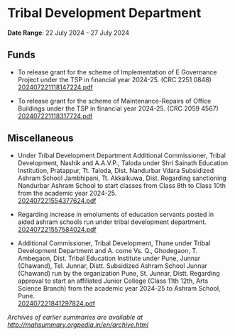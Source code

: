 # Tribal Development Department

**Date Range**: 22 July 2024 - 27 July 2024


## Funds
- To release grant for the scheme of  Implementation of E Governance Project under the TSP in financial year 2024-25. (CRC 2251 0848)\
  [202407221118147224.pdf](https://gr.maharashtra.gov.in/Site/Upload/Government%20Resolutions/English/202407221118147224.pdf)

- To release grant for the scheme of  Maintenance-Repairs of Office Buildings under the TSP in financial year 2024-25. (CRC 2059 4567)\
  [202407221118317724.pdf](https://gr.maharashtra.gov.in/Site/Upload/Government%20Resolutions/English/202407221118317724.pdf)

## Miscellaneous
- Under Tribal Development Department Additional Commissioner, Tribal Development, Nashik and A.A.V.P., Taloda under Shri Sainath Education Institution, Pratappur, Tt. Taloda, Dist. Nandurbar Vdara Subsidized Ashram School Jambhipani, Tt. Akkalkuwa, Dist. Regarding sanctioning Nandurbar Ashram School to start classes from Class 8th to Class 10th from the academic year 2024-25.\
  [202407221554377624.pdf](https://gr.maharashtra.gov.in/Site/Upload/Government%20Resolutions/English/202407221554377624.pdf)

- Regarding increase in emoluments of education servants posted in aided ashram schools run under tribal development department.\
  [202407221557584024.pdf](https://gr.maharashtra.gov.in/Site/Upload/Government%20Resolutions/English/202407221557584024.pdf)

- Additional Commissioner, Tribal Development, Thane under Tribal Development Department and A. come Vs. Q., Ghodegaon, T. Ambegaon, Dist. Tribal Education Institute under Pune, Junnar (Chawand), Tel. Junnar, Distt. Subsidized Ashram School Junnar (Chawand) run by the organization Pune, St. Junnar, Distt. Regarding approval to start an affiliated Junior College (Class 11th  12th, Arts  Science Branch) from the academic year 2024-25 to Ashram School, Pune.\
  [202407221841297824.pdf](https://gr.maharashtra.gov.in/Site/Upload/Government%20Resolutions/English/202407221841297824.pdf)


*Archives of earlier summaries are available at http://mahsummary.orgpedia.in/en/archive.html*